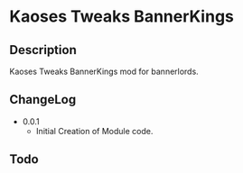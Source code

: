 # Kaoses Tweaks BannerKings

## Description
Kaoses Tweaks BannerKings mod for bannerlords. 

## ChangeLog
- 0.0.1 
  - Initial Creation of Module code.

## Todo




